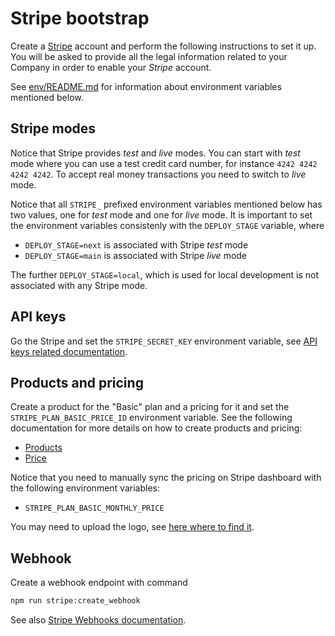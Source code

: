 # Stripe bootstrap

Create a [Stripe](https://stripe.com) account and perform the following instructions to set it up.
You will be asked to provide all the legal information related to your Company in order to enable your _Stripe_ account.

See [env/README.md](../../env/README.md) for information about environment variables mentioned below.

## Stripe modes

Notice that Stripe provides _test_ and _live_ modes.
You can start with _test_ mode where you can use a test credit card number, for instance `4242 4242 4242 4242`.
To accept real money transactions you need to switch to _live_ mode.

Notice that all `STRIPE_` prefixed environment variables mentioned below has two values, one for _test_ mode and one for _live_ mode.
It is important to set the environment variables consistenly with the `DEPLOY_STAGE` variable, where

- `DEPLOY_STAGE=next` is associated with Stripe _test_ mode
- `DEPLOY_STAGE=main` is associated with Stripe _live_ mode

The further `DEPLOY_STAGE=local`, which is used for local development is not associated with any Stripe mode.

## API keys

Go the Stripe and set the `STRIPE_SECRET_KEY` environment variable, see [API keys related documentation](https://docs.stripe.com/keys).

## Products and pricing

Create a product for the "Basic" plan and a pricing for it and set the `STRIPE_PLAN_BASIC_PRICE_ID` environment variable.
See the following documentation for more details on how to create products and pricing:

- [Products](https://docs.stripe.com/api/products)
- [Price](https://docs.stripe.com/api/prices)

Notice that you need to manually sync the pricing on Stripe dashboard with the following environment variables:

- `STRIPE_PLAN_BASIC_MONTHLY_PRICE`

You may need to upload the logo, see [here where to find it](../../webapp/docs/logo-assets.md).

## Webhook

Create a webhook endpoint with command

```sh
npm run stripe:create_webhook
```

See also [Stripe Webhooks documentation](https://docs.stripe.com/api/webhook_endpoints).
